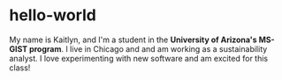 # hello-world
My name is Kaitlyn, and I'm a student in the **University of Arizona's MS-GIST program**. 
I live in Chicago and and am working as a sustainability analyst. 
I love experimenting with new software and am excited for this class!

